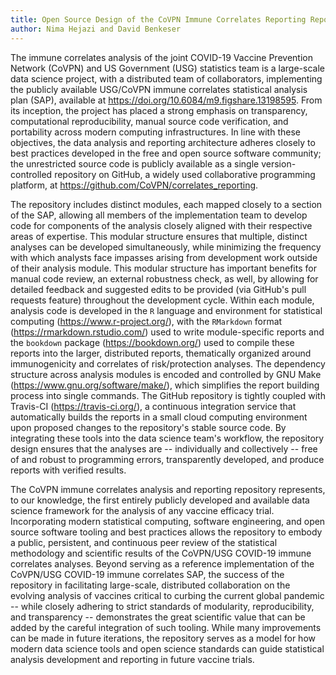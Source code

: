 ```yaml
---
title: Open Source Design of the CoVPN Immune Correlates Reporting Repository
author: Nima Hejazi and David Benkeser
---
```


The immune correlates analysis of the joint COVID-19 Vaccine Prevention Network
(CoVPN) and US Government (USG) statistics team is a large-scale data science
project, with a distributed team of collaborators, implementing the publicly
available USG/CoVPN immune correlates statistical analysis plan (SAP), available
at https://doi.org/10.6084/m9.figshare.13198595. From its inception, the project
has placed a strong emphasis on transparency, computational reproducibility,
manual source code verification, and portability across modern computing
infrastructures. In line with these objectives, the data analysis and reporting
architecture adheres closely to best practices developed in the free and open
source software community; the unrestricted source code is publicly available as
a single version-controlled repository on GitHub, a widely used collaborative
programming platform, at https://github.com/CoVPN/correlates_reporting.

The repository includes distinct modules, each mapped closely to a section of
the SAP, allowing all members of the implementation team to develop code for
components of the analysis closely aligned with their respective areas of
expertise. This modular structure ensures that multiple, distinct analyses can
be developed simultaneously, while minimizing the frequency with which analysts
face impasses arising from development work outside of their analysis module.
This modular structure has important benefits for manual code review, an
external robustness check, as well, by allowing for detailed feedback and
suggested edits to be provided (via GitHub's pull requests feature) throughout
the development cycle. Within each module, analysis code is developed in the `R`
language and environment for statistical computing (https://www.r-project.org/),
with the `RMarkdown` format (https://rmarkdown.rstudio.com/) used to write
module-specific reports and the `bookdown` package (https://bookdown.org/) used
to compile these reports into the larger, distributed reports, thematically
organized around immunogenicity and correlates of risk/protection analyses. The
dependency structure across analysis modules is encoded and controlled by GNU
Make (https://www.gnu.org/software/make/), which simplifies the report building
process into single commands. The GitHub repository is tightly coupled with
Travis-CI (https://travis-ci.org/), a continuous integration service that
automatically builds the reports in a small cloud computing environment upon
proposed changes to the repository's stable source code. By integrating these
tools into the data science team's workflow, the repository design ensures that
the analyses are -- individually and collectively -- free of and robust to
programming errors, transparently developed, and produce reports with verified
results.

The CoVPN immune correlates analysis and reporting repository represents, to our
knowledge, the first entirely publicly developed and available data science
framework for the analysis of any vaccine efficacy trial. Incorporating modern
statistical computing, software engineering, and open source software tooling
and best practices allows the repository to embody a public, persistent, and
continuous peer review of the statistical methodology and scientific results of
the CoVPN/USG COVID-19 immune correlates analyses. Beyond serving as a reference
implementation of the CoVPN/USG COVID-19 immune correlates SAP, the success of
the repository in facilitating large-scale, distributed collaboration on the
evolving analysis of vaccines critical to curbing the current global pandemic
-- while closely adhering to strict standards of modularity, reproducibility,
and transparency -- demonstrates the great scientific value that can be added by
the careful integration of such tooling. While many improvements can be made in
future iterations, the repository serves as a model for how modern data science
tools and open science standards can guide statistical analysis development and
reporting in future vaccine trials.
